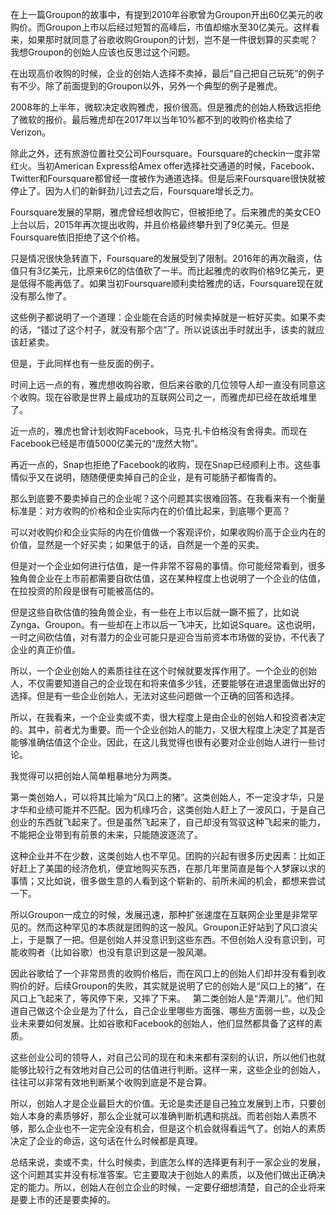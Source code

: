 在上一篇Groupon的故事中，有提到2010年谷歌曾为Groupon开出60亿美元的收购价。而Groupon上市以后经过短暂的高峰后，市值却缩水至30亿美元。这样看来，如果那时就同意了谷歌收购Groupon的计划，岂不是一件很划算的买卖呢？我想Groupon的创始人应该也反思过这个问题。

在出现高价收购的时候，企业的创始人选择不卖掉，最后“自己把自己玩死”的例子有不少。除了前面提到的Groupon以外，另外一个典型的例子是雅虎。

2008年的上半年，微软决定收购雅虎，报价很高。但是雅虎的创始人杨致远拒绝了微软的报价。最后雅虎却在2017年以当年10%都不到的收购价格卖给了Verizon。

除此之外，还有旅游位置社交公司Foursquare。Foursquare的checkin一度非常红火。当初American Express给Amex offer选择社交通道的时候，Facebook、Twitter和Foursquare都曾经一度被作为通道选择。但是后来Foursquare很快就被停止了。因为人们的新鲜劲儿过去之后，Foursquare增长乏力。

Foursquare发展的早期，雅虎曾经想收购它，但被拒绝了。后来雅虎的美女CEO上台以后，2015年再次提出收购，并且价格最终攀升到了9亿美元。但是Foursquare依旧拒绝了这个价格。

只是情况很快急转直下，Foursquare的发展受到了限制。2016年的再次融资，估值只有3亿美元，比原来6亿的估值砍了一半。而比起雅虎的收购价格9亿美元，更是低得不能再低了。如果当初Foursquare顺利卖给雅虎的话，Foursquare现在就没有那么惨了。

这些例子都说明了一个道理：企业能在合适的时候卖掉就是一桩好买卖。如果不卖的话，“错过了这个村子，就没有那个店”了。所以说该出手时就出手，该卖的就应该赶紧卖。

但是，于此同样也有一些反面的例子。

时间上远一点的有，雅虎想收购谷歌，但后来谷歌的几位领导人却一直没有同意这个收购。现在谷歌是世界上最成功的互联网公司之一，而雅虎却已经在故纸堆里了。

近一点的，雅虎也曾计划收购Facebook，马克·扎卡伯格没有舍得卖。而现在Facebook已经是市值5000亿美元的“庞然大物”。

再近一点的，Snap也拒绝了Facebook的收购，现在Snap已经顺利上市。这些事情似乎又在说明，随随便便卖掉自己的企业，是有可能肠子都悔青的。

那么到底要不要卖掉自己的企业呢？这个问题其实很难回答。在我看来有一个衡量标准是：对方收购的价格和企业实际内在的价值比起来，到底哪个更高？

可以对收购价和企业实际的内在价值做一个客观评价，如果收购价高于企业内在的价值，显然是一个好买卖；如果低于的话，自然是一个差的买卖。

但是对一个企业如何进行估值，是一件非常不容易的事情。你可能经常看到，很多独角兽企业在上市前都需要自砍估值，这在某种程度上也说明了一个企业的估值，在拉投资的阶段是很有可能被高估的。

但是这些自砍估值的独角兽企业，有一些在上市以后就一蹶不振了，比如说Zynga、Groupon。有一些却在上市以后一飞冲天，比如说Square。这也说明，一时之间砍估值，对有潜力的企业可能只是迎合当前资本市场做的妥协，不代表了企业的真正价值。

所以，一个企业创始人的素质往往在这个时候就要发挥作用了。一个企业的创始人，不仅需要知道自己的企业现在和将来值多少钱，还要能够在进退里面做出好的选择。但是有一些企业创始人，无法对这些问题做一个正确的回答和选择。

所以，在我看来，一个企业卖或不卖，很大程度上是由企业的创始人和投资者决定的。其中，前者尤为重要。而一个企业创始人的能力，又很大程度上决定了其是否能够准确估值这个企业。因此，在这儿我觉得也很有必要对企业创始人进行一些讨论。

我觉得可以把创始人简单粗暴地分为两类。

第一类创始人，可以将其比喻为“风口上的猪”。这类创始人，不一定没才华，只是才华和业绩可能并不匹配。因为机缘巧合，这类创始人赶上了一波风口，于是自己创业的东西就飞起来了。但是虽然飞起来了，自己却没有驾驭这种飞起来的能力，不能把企业带到有前景的未来，只能随波逐流了。

这种企业并不在少数，这类创始人也不罕见。团购的兴起有很多历史因素：比如正好赶上了美国的经济危机，便宜地购买东西，在那几年里简直是每个人梦寐以求的事情；又比如说，很多做生意的人看到这个崭新的、前所未闻的机会，都想来尝试一下。

所以Groupon一成立的时候，发展迅速，那种扩张速度在互联网企业里是非常罕见的。然而这种罕见的本质就是团购的这一股风。Groupon正好站到了风口浪尖上，于是飘了一把。但是创始人并没意识到这些东西。不但创始人没有意识到，可能收购者（比如谷歌）也没有意识到这是一股风潮。

因此谷歌给了一个非常昂贵的收购价格后，而在风口上的创始人们却并没有看到收购价的好。后续Groupon的失败，其实就是说明了它的创始人是“风口上的猪”，在风口上飞起来了，等风停下来，又摔了下来。
 
第二类创始人是“弄潮儿”。他们知道自己做这个企业是为了什么，自己企业里哪些方面强、哪些方面弱一些，以及企业未来要如何发展。比如谷歌和Facebook的创始人，他们显然都具备了这样的素质。

这些创业公司的领导人，对自己公司的现在和未来都有深刻的认识，所以他们也就能够比较行之有效地对自己公司的估值进行判断。这样一来，这些企业的创始人，往往可以非常有效地判断某个收购到底是不是合算。

所以，创始人才是企业最巨大的价值。无论是卖还是自己独立发展到上市，只要创始人本身的素质够好，那么企业就可以准确判断机遇和挑战。而若创始人素质不够，那么企业也不一定完全没有机会，但是这个机会就得看运气了。创始人的素质决定了企业的命运，这句话在什么时候都是真理。

总结来说，卖或不卖，什么时候卖，到底怎么样的选择更有利于一家企业的发展，这个问题其实并没有标准答案。它主要取决于创始人的素质，以及他们做出正确决定的能力。所以，创始人在创立企业的时候，一定要仔细想清楚，自己的企业将来是要上市的还是要卖掉的。

